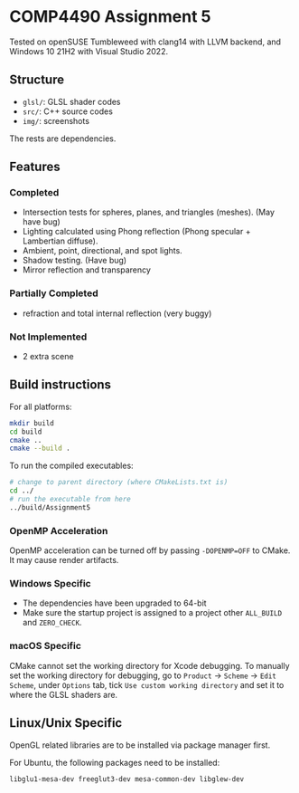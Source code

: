 # COMP4490 Assignment 5
Tested on openSUSE Tumbleweed with clang14 with LLVM backend, and Windows 10 21H2 with Visual Studio 2022.

## Structure
- `glsl/`: GLSL shader codes
- `src/`: C++ source codes
- `img/`: screenshots

The rests are dependencies.


## Features
### Completed
- Intersection tests for spheres, planes, and triangles (meshes). (May have bug)
- Lighting calculated using Phong reflection (Phong specular + Lambertian diffuse).
- Ambient, point, directional, and spot lights.
- Shadow testing. (Have bug)
- Mirror reflection and transparency
### Partially Completed
- refraction and total internal reflection (very buggy)
### Not Implemented
- 2 extra scene


## Build instructions
For all platforms:
```bash
mkdir build
cd build
cmake ..
cmake --build .
```

To run the compiled executables:
```bash
# change to parent directory (where CMakeLists.txt is) 
cd ../
# run the executable from here
../build/Assignment5
```

### OpenMP Acceleration
OpenMP acceleration can be turned off by passing `-DOPENMP=OFF` to CMake.
It may cause render artifacts.

### Windows Specific
- The dependencies have been upgraded to 64-bit
- Make sure the startup project is assigned to a project other `ALL_BUILD` and `ZERO_CHECK`.

### macOS Specific
CMake cannot set the working directory for Xcode debugging. To manually set the working directory for debugging, go to `Product` -> `Scheme` -> `Edit Scheme`, under `Options` tab, tick `Use custom working directory` and set it to where the GLSL shaders are.

## Linux/Unix Specific
OpenGL related libraries are to be installed via package manager first.

For Ubuntu, the following packages need to be installed:
```
libglu1-mesa-dev freeglut3-dev mesa-common-dev libglew-dev
```
